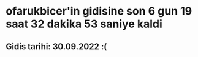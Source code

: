# ofarukbicer'in gidisine son 6 gun 19 saat 32 dakika 53 saniye kaldi

## Gidis tarihi: 30.09.2022 :(